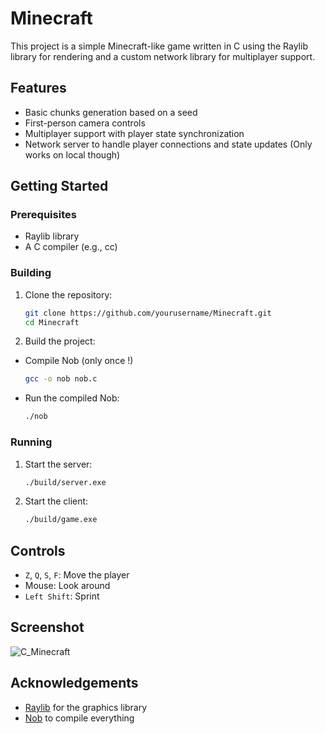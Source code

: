# Minecraft

This project is a simple Minecraft-like game written in C using the Raylib library for rendering and a custom network library for multiplayer support.

## Features

- Basic chunks generation based on a seed
- First-person camera controls
- Multiplayer support with player state synchronization
- Network server to handle player connections and state updates (Only works on local though)

## Getting Started

### Prerequisites

- Raylib library
- A C compiler (e.g., cc)

### Building

1. Clone the repository:
    ```sh
    git clone https://github.com/yourusername/Minecraft.git
    cd Minecraft
    ```

2. Build the project:
- Compile Nob (only once !)
    ```sh
    gcc -o nob nob.c
    ```

- Run the compiled Nob:
    ```sh
    ./nob
    ```

### Running

1. Start the server:
    ```sh
    ./build/server.exe
    ```

2. Start the client:
    ```sh
    ./build/game.exe
    ```

## Controls

- `Z`, `Q`, `S`, `F`: Move the player
- Mouse: Look around
- `Left Shift`: Sprint

## Screenshot

![C_Minecraft](/img/c_minecraft.png)

## Acknowledgements

- [Raylib](https://www.raylib.com/) for the graphics library
- [Nob](https://github.com/tsoding/nob.h) to compile everything
